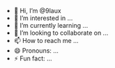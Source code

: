 - 👋 Hi, I’m @9laux
- 👀 I’m interested in ...
- 🌱 I’m currently learning ...
- 💞️ I’m looking to collaborate on ...
- 📫 How to reach me ...
- 😄 Pronouns: ...
- ⚡ Fun fact: ...

<!---
9laux/9laux is a ✨ special ✨ repository because its `README.md` (this file) appears on your GitHub profile.
You can click the Preview link to take a look at your changes.
--->

